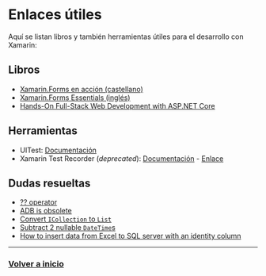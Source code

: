 # Enlaces útiles

Aquí se listan libros y también herramientas útiles para el desarrollo con Xamarin:

## Libros

* [Xamarin.Forms en acción (castellano)](http://rclibros.es/producto/xamarin-forms-accion/)
* [Xamarin.Forms Essentials (inglés)](https://www.apress.com/gp/book/9781484232392)
* [Hands-On Full-Stack Web Development with ASP.NET Core](https://www.packtpub.com/web-development/hands-full-stack-web-development-aspnet-core)

## Herramientas

* UITest: [Documentación](https://developer.xamarin.com/api/namespace/Xamarin.UITest/)
* Xamarin Test Recorder (_deprecated_): [Documentación](https://blog.xamarin.com/creating-a-ui-test-suite-with-the-xamarin-test-recorder/) - [Enlace](https://marketplace.visualstudio.com/items?itemName=XamarinInc.XamarinTestRecorder2015)

## Dudas resueltas

* [?? operator](https://docs.microsoft.com/en-us/dotnet/csharp/language-reference/operators/null-coalescing-operator)
* [ADB is obsolete](https://stackoverflow.com/a/51549901/6659852)
* [Convert `ICollection` to `List`](https://stackoverflow.com/questions/38189795/convert-icollectiont-to-listt/38189863#38189863)
* [Subtract 2 nullable `DateTime`s](https://stackoverflow.com/questions/17656104/how-to-subtract-2-nullable-datetimes-in-c/17656158#17656158)
* [How to insert data from Excel to SQL server with an identity column](https://sqlspreads.com/2017/05/04/how-to-insert-data-in-excel-to-sql-server/#identity)

---

### [Volver a inicio](README.md)
